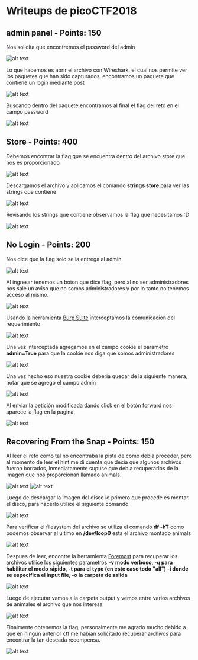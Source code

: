 # Writeups de picoCTF2018

## admin panel - Points: 150

Nos solicita que encontremos el password del admin

![alt text](https://github.com/richiprieto/Writeups-CTF/blob/master/picoCTF2018/imagenes/adminpanel.png)

Lo que hacemos es abrir el archivo con Wireshark, el cual nos permite ver los paquetes que han sido capturados, encontramos un paquete que contiene un login mediante post

![alt text](https://github.com/richiprieto/Writeups-CTF/blob/master/picoCTF2018/imagenes/adminpanel1.png)

Buscando dentro del paquete encontramos al final el flag del reto en el campo password

![alt text](https://github.com/richiprieto/Writeups-CTF/blob/master/picoCTF2018/imagenes/adminpanel2.png)

## Store - Points: 400

Debemos encontrar la flag que se encuentra dentro del archivo store que nos es proporcionado

![alt text](https://github.com/richiprieto/Writeups-CTF/blob/master/picoCTF2018/imagenes/store.png)

Descargamos el archivo y aplicamos el comando **strings store** para ver las strings que contiene

![alt text](https://github.com/richiprieto/Writeups-CTF/blob/master/picoCTF2018/imagenes/store1.png)

Revisando los strings que contiene observamos la flag que necesitamos :D

![alt text](https://github.com/richiprieto/Writeups-CTF/blob/master/picoCTF2018/imagenes/store2.png)

## No Login - Points: 200

Nos dice que la flag solo se la entrega al admin.

![alt text](https://github.com/richiprieto/Writeups-CTF/blob/master/picoCTF2018/imagenes/nologin.png)

Al ingresar tenemos un boton que dice flag, pero al no ser administradores nos sale un aviso que no somos administradores y por lo tanto no tenemos acceso al mismo.

![alt text](https://github.com/richiprieto/Writeups-CTF/blob/master/picoCTF2018/imagenes/nologin1.png)

Usando la herramienta [Burp Suite](https://portswigger.net/burp) interceptamos la comunicacion del requerimiento

![alt text](https://github.com/richiprieto/Writeups-CTF/blob/master/picoCTF2018/imagenes/nologin2.png)

Una vez interceptada agregamos en el campo cookie el parametro **admin=True** para que la cookie nos diga que somos administradores

![alt text](https://github.com/richiprieto/Writeups-CTF/blob/master/picoCTF2018/imagenes/nologin3.png)

Una vez hecho eso nuestra cookie deberia quedar de la siguiente manera, notar que se agregó el campo admin

![alt text](https://github.com/richiprieto/Writeups-CTF/blob/master/picoCTF2018/imagenes/nologin4.png)

Al enviar la petición modificada dando click en el botón forward nos aparece la flag en la pagina

![alt text](https://github.com/richiprieto/Writeups-CTF/blob/master/picoCTF2018/imagenes/nologin5.png)

## Recovering From the Snap - Points: 150

Al leer el reto como tal no encontraba la pista de como debia proceder, pero al momento de leer el hint me di cuenta que decia que algunos archivos fueron borrados, inmediatamente supuse que debia recuperarlos de la imagen que nos proporcionan llamado animals.

![alt text](https://github.com/richiprieto/Writeups-CTF/blob/master/picoCTF2018/imagenes/rfs.png)
![alt text](https://github.com/richiprieto/Writeups-CTF/blob/master/picoCTF2018/imagenes/rfs1.png)

Luego de descargar la imagen del disco lo primero que procede es montar el disco, para hacerlo utilice el siguiente comando

![alt text](https://github.com/richiprieto/Writeups-CTF/blob/master/picoCTF2018/imagenes/rfs2.png)

Para verificar el filesystem del archivo se utiliza el comando **df -hT** como podemos observar al ultimo en **/dev/loop0** esta el archivo montado animals

![alt text](https://github.com/richiprieto/Writeups-CTF/blob/master/picoCTF2018/imagenes/rfs3.png)

Despues de leer, encontre la herramienta [Foremost](https://tools.kali.org/forensics/foremost) para recuperar los archivos utilice los siguientes parametros **-v modo verboso, -q para habilitar el modo rápido, -t para el typo (en este caso todo "all") -i donde se especifica el input file, -o la carpeta de salida**

![alt text](https://github.com/richiprieto/Writeups-CTF/blob/master/picoCTF2018/imagenes/rfs4.png)

Luego de ejecutar vamos a la carpeta output y vemos entre varios archivos de animales el archivo que nos interesa

![alt text](https://github.com/richiprieto/Writeups-CTF/blob/master/picoCTF2018/imagenes/rfs5.png)

Finalmente obtenemos la flag, personalmente me agrado mucho debido a que en ningún anterior ctf me habian solicitado recuperar archivos para encontrar la tan deseada recompensa.

![alt text](https://github.com/richiprieto/Writeups-CTF/blob/master/picoCTF2018/imagenes/rfs6.png)
